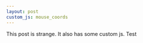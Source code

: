 ```yaml
---
layout: post
custom_js: mouse_coords
---
```


This post is strange. It also has some custom js. Test

